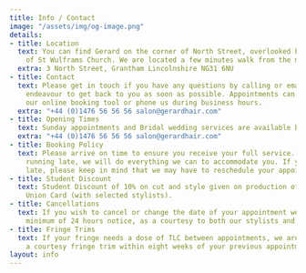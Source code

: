 ```yaml
---
title: Info / Contact
image: "/assets/img/og-image.png"
details:
- title: Location
  text: You can find Gerard on the corner of North Street, overlooked by the spire
    of St Wulframs Church. We are located a few minutes walk from the market center.
  extra: 3 North Street, Grantham Lincolnshire NG31 6NU
- title: Contact
  text: Please get in touch if you have any questions by calling or emailing. We will
    endeavour to get back to you as soon as possible. Appointments can be made via
    our online booking tool or phone us during business hours.
  extra: "+44 (0)1476 56 56 56 salon@gerardhair.com"
- title: Opening Times
  text: Sunday appointments and Bridal wedding services are available by request
  extra: "+44 (0)1476 56 56 56 salon@gerardhair.com"
- title: Booking Policy
  text: Please arrive on time to ensure you receive your full service. If you are
    running late, we will do everything we can to accommodate you. If you are excessively
    late, please keep in mind that we may have to reschedule your appointment.
- title: Student Discount
  text: Student Discount of 10% on cut and style given on production of a valid Student
    Union Card (with selected stylists).
- title: Cancellations
  text: If you wish to cancel or change the date of your appointment we require a
    minimum of 24 hours notice, as a courtesy to both our stylists and other clients.
- title: Fringe Trims
  text: If your fringe needs a dose of TLC between appointments, we are happy to offer
    a courtesy fringe trim within eight weeks of your previous appointment.
layout: info
---
```


